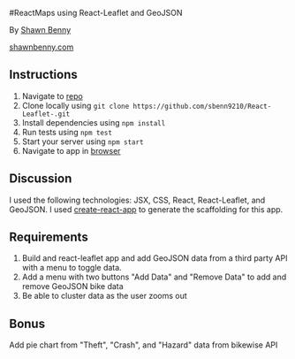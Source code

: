 #ReactMaps using React-Leaflet and GeoJSON

By [Shawn Benny](mailto:shawn.benny92@gmail.com)

[shawnbenny.com](http://shawnbenny.com/)

## Instructions

1. Navigate to [repo](https://github.com/sbenn9210/React-Leaflet-)
2. Clone locally using
   `git clone https://github.com/sbenn9210/React-Leaflet-.git`
3. Install dependencies using `npm install`
4. Run tests using `npm test`
5. Start your server using `npm start`
6. Navigate to app in [browser](http://localhost:3000)

## Discussion

I used the following technologies: JSX, CSS, React, React-Leaflet, and GeoJSON.
I used [create-react-app](https://goo.gl/26jfy4)
to generate the scaffolding for this app.

## Requirements

1. Build and react-leaflet app and add GeoJSON data from a third party API with a menu to toggle data. 
2. Add a menu with two buttons "Add Data" and "Remove Data" to add and remove GeoJSON bike data
3. Be able to cluster data as the user zooms out

## Bonus 

Add pie chart from "Theft", "Crash", and "Hazard" data from bikewise API


